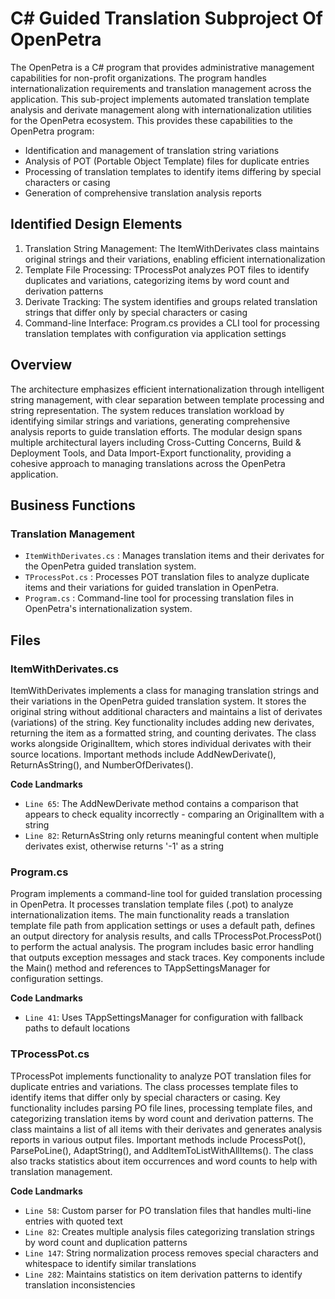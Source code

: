 # C# Guided Translation Subproject Of OpenPetra

The OpenPetra is a C# program that provides administrative management capabilities for non-profit organizations. The program handles internationalization requirements and translation management across the application. This sub-project implements automated translation template analysis and derivate management along with internationalization utilities for the OpenPetra ecosystem. This provides these capabilities to the OpenPetra program:

- Identification and management of translation string variations
- Analysis of POT (Portable Object Template) files for duplicate entries
- Processing of translation templates to identify items differing by special characters or casing
- Generation of comprehensive translation analysis reports

## Identified Design Elements

1. Translation String Management: The ItemWithDerivates class maintains original strings and their variations, enabling efficient internationalization
2. Template File Processing: TProcessPot analyzes POT files to identify duplicates and variations, categorizing items by word count and derivation patterns
3. Derivate Tracking: The system identifies and groups related translation strings that differ only by special characters or casing
4. Command-line Interface: Program.cs provides a CLI tool for processing translation templates with configuration via application settings

## Overview
The architecture emphasizes efficient internationalization through intelligent string management, with clear separation between template processing and string representation. The system reduces translation workload by identifying similar strings and variations, generating comprehensive analysis reports to guide translation efforts. The modular design spans multiple architectural layers including Cross-Cutting Concerns, Build & Deployment Tools, and Data Import-Export functionality, providing a cohesive approach to managing translations across the OpenPetra application.

## Business Functions

### Translation Management
- `ItemWithDerivates.cs` : Manages translation items and their derivates for the OpenPetra guided translation system.
- `TProcessPot.cs` : Processes POT translation files to analyze duplicate items and their variations for guided translation in OpenPetra.
- `Program.cs` : Command-line tool for processing translation files in OpenPetra's internationalization system.

## Files
### ItemWithDerivates.cs

ItemWithDerivates implements a class for managing translation strings and their variations in the OpenPetra guided translation system. It stores the original string without additional characters and maintains a list of derivates (variations) of the string. Key functionality includes adding new derivates, returning the item as a formatted string, and counting derivates. The class works alongside OriginalItem, which stores individual derivates with their source locations. Important methods include AddNewDerivate(), ReturnAsString(), and NumberOfDerivates().

 **Code Landmarks**
- `Line 65`: The AddNewDerivate method contains a comparison that appears to check equality incorrectly - comparing an OriginalItem with a string
- `Line 82`: ReturnAsString only returns meaningful content when multiple derivates exist, otherwise returns '-1' as a string
### Program.cs

Program implements a command-line tool for guided translation processing in OpenPetra. It processes translation template files (.pot) to analyze internationalization items. The main functionality reads a translation template file path from application settings or uses a default path, defines an output directory for analysis results, and calls TProcessPot.ProcessPot() to perform the actual analysis. The program includes basic error handling that outputs exception messages and stack traces. Key components include the Main() method and references to TAppSettingsManager for configuration settings.

 **Code Landmarks**
- `Line 41`: Uses TAppSettingsManager for configuration with fallback paths to default locations
### TProcessPot.cs

TProcessPot implements functionality to analyze POT translation files for duplicate entries and variations. The class processes template files to identify items that differ only by special characters or casing. Key functionality includes parsing PO file lines, processing template files, and categorizing translation items by word count and derivation patterns. The class maintains a list of all items with their derivates and generates analysis reports in various output files. Important methods include ProcessPot(), ParsePoLine(), AdaptString(), and AddItemToListWithAllItems(). The class also tracks statistics about item occurrences and word counts to help with translation management.

 **Code Landmarks**
- `Line 58`: Custom parser for PO translation files that handles multi-line entries with quoted text
- `Line 82`: Creates multiple analysis files categorizing translation strings by word count and duplication patterns
- `Line 147`: String normalization process removes special characters and whitespace to identify similar translations
- `Line 282`: Maintains statistics on item derivation patterns to identify translation inconsistencies

[Generated by the Sage AI expert workbench: 2025-03-30 02:22:57  https://sage-tech.ai/workbench]: #